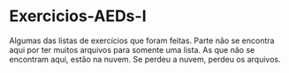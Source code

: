 # Exercicios-AEDs-I
Algumas das listas de exercícios que foram feitas. 
Parte não se encontra aqui por ter muitos arquivos para somente uma lista.
As que não se encontram aqui, estão na nuvem. Se perdeu a nuvem, perdeu os arquivos.
